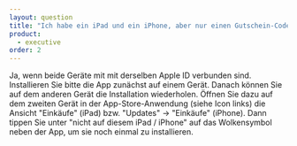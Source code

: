 ```yaml
---
layout: question
title: "Ich habe ein iPad und ein iPhone, aber nur einen Gutschein-Code. Kann ich die App auf beiden Geräten installieren?"
product: 
  - executive 
order: 2
---
```


Ja, wenn beide Geräte mit mit derselben Apple ID verbunden sind. Installieren Sie bitte die App zunächst auf einem Gerät. Danach können Sie auf dem anderen Gerät die Installation wiederholen. Öffnen Sie dazu auf dem zweiten Gerät in der App-Store-Anwendung (siehe Icon links) die Ansicht "Einkäufe" (iPad) bzw. "Updates" -> "Einkäufe" (iPhone). Dann tippen Sie unter "nicht auf diesem iPad / iPhone" auf das Wolkensymbol neben der App, um sie noch einmal zu installieren.